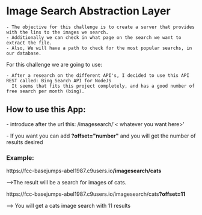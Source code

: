 <html>
<h1>Image Search Abstraction Layer</h1>

    - The objective for this challenge is to create a server that provides with the lins to the images we search.
    - Additionally we can check in what page on the search we want to extract the file.
    - Also, We will have a path to check for the most popular searchs, in our database.
    

For this challenge we are going to use:

    - After a research on the different API's, I decided to use this API REST called: Bing Search API for NodeJS
      It seems that fits this project completely, and has a good number of free search per month (bing).
      
<h2>How to use this App:</h2>
        <p> - introduce after the url this: /imagesearch/'< whatever you want here>'</p>
        <p> - If you want you can add <strong>?offset="number"</strong> and you will get the number of results desired</p>
        <h3>Example:</h3>
        <p>https://fcc-basejumps-abel1987.c9users.io<strong>/imagesearch/cats</strong></p>
        <p> -->The result will be a search for images of cats.</p>
        <p>https://fcc-basejumps-abel1987.c9users.io/imagesearch/cats<b>?offset=11</b></p>
        <p> --> You will get a cats image search with 11 results</p>



</html>